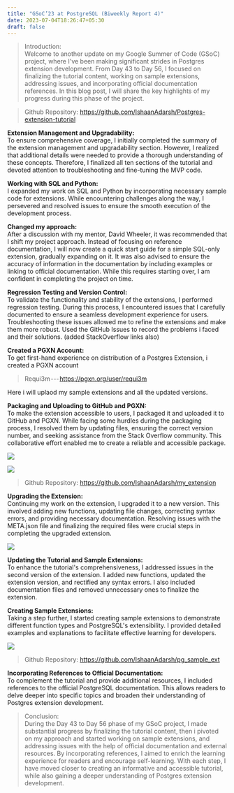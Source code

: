 ```yaml
---
title: "GSoC’23 at PostgreSQL (Biweekly Report 4)"
date: 2023-07-04T18:26:47+05:30
draft: false
---
```


> Introduction:\
> Welcome to another update on my Google Summer of Code (GSoC) project, where I've been making significant strides in Postgres extension development. From Day 43 to Day 56, I focused on finalizing the tutorial content, working on sample extensions, addressing issues, and incorporating official documentation references. In this blog post, I will share the key highlights of my progress during this phase of the project.

> Github Repository: <https://github.com/IshaanAdarsh/Postgres-extension-tutorial>

**Extension Management and Upgradability:**\
To ensure comprehensive coverage, I initially completed the summary of the extension management and upgradability section. However, I realized that additional details were needed to provide a thorough understanding of these concepts. Therefore, I finalized all ten sections of the tutorial and devoted attention to troubleshooting and fine-tuning the MVP code.

**Working with SQL and Python:**\
I expanded my work on SQL and Python by incorporating necessary sample code for extensions. While encountering challenges along the way, I persevered and resolved issues to ensure the smooth execution of the development process.

**Changed my approach:**\
After a discussion with my mentor, David Wheeler, it was recommended that I shift my project approach. Instead of focusing on reference documentation, I will now create a quick start guide for a simple SQL-only extension, gradually expanding on it. It was also advised to ensure the accuracy of information in the documentation by including examples or linking to official documentation. While this requires starting over, I am confident in completing the project on time.

**Regression Testing and Version Control:**\
To validate the functionality and stability of the extensions, I performed regression testing. During this process, I encountered issues that I carefully documented to ensure a seamless development experience for users. Troubleshooting these issues allowed me to refine the extensions and make them more robust. Used the GitHub Issues to record the problems i faced and their solutions. (added StackOverflow links also)

**Created a PGXN Account:**\
To get first-hand experience on distribution of a Postgres Extension, i created a PGXN account

> Requi3m --- <https://pgxn.org/user/requi3m>

Here i will uplaod my sample extensions and all the updated versions.

**Packaging and Uploading to GitHub and PGXN:**\
To make the extension accessible to users, I packaged it and uploaded it to GitHub and PGXN. While facing some hurdles during the packaging process, I resolved them by updating files, ensuring the correct version number, and seeking assistance from the Stack Overflow community. This collaborative effort enabled me to create a reliable and accessible package.

![](https://cdn-images-1.medium.com/max/1600/1*sQs3gNBJc59AuN2c5QJJ_g.png)

![](https://cdn-images-1.medium.com/max/1200/1*BflBWMBS7TrtUujUr1D2tw.png)

> Github Repository: <https://github.com/IshaanAdarsh/my_extension>

**Upgrading the Extension:**\
Continuing my work on the extension, I upgraded it to a new version. This involved adding new functions, updating file changes, correcting syntax errors, and providing necessary documentation. Resolving issues with the META.json file and finalizing the required files were crucial steps in completing the upgraded extension.

![](https://cdn-images-1.medium.com/max/1600/1*kfQ-3MgW27RPr8OJ4Kyb8A.png)

**Updating the Tutorial and Sample Extensions:**\
To enhance the tutorial's comprehensiveness, I addressed issues in the second version of the extension. I added new functions, updated the extension version, and rectified any syntax errors. I also included documentation files and removed unnecessary ones to finalize the extension.

**Creating Sample Extensions:**\
Taking a step further, I started creating sample extensions to demonstrate different function types and PostgreSQL's extensibility. I provided detailed examples and explanations to facilitate effective learning for developers.

![](https://cdn-images-1.medium.com/max/1600/1*w9ZGaBG7zfu54SdvFb_qSQ.png)

> Github Repository: <https://github.com/IshaanAdarsh/pg_sample_ext>

**Incorporating References to Official Documentation:**\
To complement the tutorial and provide additional resources, I included references to the official PostgreSQL documentation. This allows readers to delve deeper into specific topics and broaden their understanding of Postgres extension development.

> Conclusion:\
> During the Day 43 to Day 56 phase of my GSoC project, I made substantial progress by finalizing the tutorial content, then i pivoted on my approach and started working on sample extensions, and addressing issues with the help of official documentation and external resources. By incorporating references, I aimed to enrich the learning experience for readers and encourage self-learning. With each step, I have moved closer to creating an informative and accessible tutorial, while also gaining a deeper understanding of Postgres extension development.